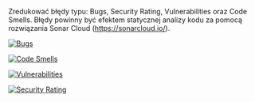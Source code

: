 Zredukować błędy typu: Bugs, Security Rating, Vulnerabilities oraz Code Smells. Błędy powinny być efektem
statycznej analizy kodu za pomocą rozwiązania Sonar Cloud
(https://sonarcloud.io/).



[![Bugs](https://sonarcloud.io/api/project_badges/measure?project=Frog-Has-Curls_Projobj-Zad8&metric=bugs)](https://sonarcloud.io/summary/new_code?id=Frog-Has-Curls_Projobj-Zad8)


[![Code Smells](https://sonarcloud.io/api/project_badges/measure?project=Frog-Has-Curls_Projobj-Zad8&metric=code_smells)](https://sonarcloud.io/summary/new_code?id=Frog-Has-Curls_Projobj-Zad8)

[![Vulnerabilities](https://sonarcloud.io/api/project_badges/measure?project=Frog-Has-Curls_Projobj-Zad8&metric=vulnerabilities)](https://sonarcloud.io/summary/new_code?id=Frog-Has-Curls_Projobj-Zad8)

[![Security Rating](https://sonarcloud.io/api/project_badges/measure?project=Frog-Has-Curls_Projobj-Zad8&metric=security_rating)](https://sonarcloud.io/summary/new_code?id=Frog-Has-Curls_Projobj-Zad8)

